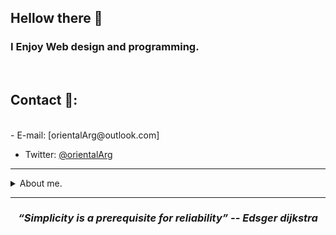 ## Hellow there 👋

<h3>
I Enjoy Web design and programming.
</h3>

<br>

## Contact 🔗:
<br>
- E-mail: [orientalArg@outlook.com]

- Twitter: [@orientalArg](https://twitter.com/orientalArg)
<hr>

<details>
  <summary>About me.</summary>
  <br>
  - I'm from Argentina, i get my first job in construction and i worked assemblig concrete molds for two years. 
     
     -- I learned from that experience that hard work pays off.
  <br>
  
  
  - 📚 Love to read, my favorite genre is heroic fantasy.
  
  - ☸  I'm buddhist since i was 13 years old, i believe in the self realization and peace.
  
  - 💻 I'm a hacking enthusiast, and certified ethical hacker (pentester).
  
  - 🧠 I enjoy study and learn new stuff.

</details>


<hr>
<h3 align="center">
   <i><strong>“Simplicity is a prerequisite for reliability” -- Edsger dijkstra</strong></i>
   <br>
   <br>
</h3>	
